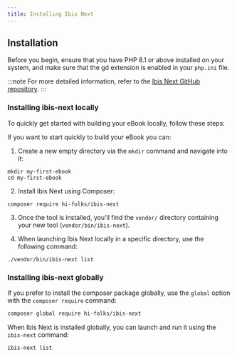```yaml
---
title: Installing Ibis Next
---
```


## Installation

Before you begin, ensure that you have PHP 8.1 or above installed on your system, and make sure that the gd extension is enabled in your `php.ini` file.

:::note
For more detailed information, refer to the [Ibis Next GitHub repository](https://github.com/Hi-Folks/ibis-next).
:::


### Installing ibis-next locally

To quickly get started with building your eBook locally, follow these steps:

If you want to start quickly to build your eBook you can:

1. Create a new empty directory via the `mkdir` command and navigate into it:

~~~shell
mkdir my-first-ebook
cd my-first-ebook
~~~

2. Install Ibis Next using Composer:

~~~shell
composer require hi-folks/ibis-next
~~~

3. Once the tool is installed, you'll find the `vendor/` directory containing your new tool (`vendor/bin/ibis-next`).

4. When launching Ibis Next locally in a specific directory, use the following command:

~~~shell
./vendor/bin/ibis-next list
~~~

### Installing ibis-next globally


If you prefer to install the composer package globally, use the `global` option with the `composer require` command:

~~~sh
composer global require hi-folks/ibis-next
~~~

When Ibis Next is installed globally, you can launch and run it using the `ibis-next` command:

~~~sh
ibis-next list
~~~
